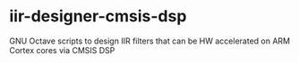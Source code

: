 # iir-designer-cmsis-dsp
GNU Octave scripts to design IIR filters that can be HW accelerated on ARM Cortex cores via CMSIS DSP
